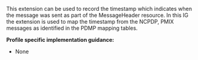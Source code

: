 
This extension can be used to record the timestamp which indicates when the message was sent as part of the MessageHeader resource. In this IG the extension is used to map the timestamp from the NCPDP, PMIX messages as identified in the PDMP mapping tables. 


**Profile specific implementation guidance:**

*  None

